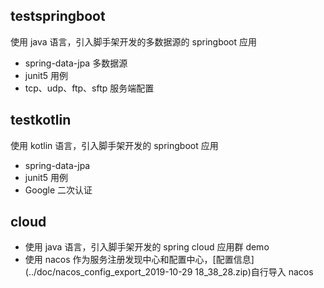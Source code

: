 ## testspringboot
使用 java 语言，引入脚手架开发的多数据源的 springboot 应用
- spring-data-jpa 多数据源
- junit5 用例
- tcp、udp、ftp、sftp 服务端配置
## testkotlin
使用 kotlin 语言，引入脚手架开发的 springboot 应用
- spring-data-jpa
- junit5 用例
- Google 二次认证
## cloud
- 使用 java 语言，引入脚手架开发的 spring cloud 应用群 demo
- 使用 nacos 作为服务注册发现中心和配置中心，[配置信息](../doc/nacos_config_export_2019-10-29 18_38_28.zip)自行导入 nacos